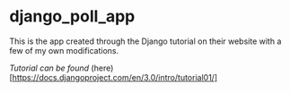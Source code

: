 # django_poll_app
This is the app created through the Django tutorial on their website with a few of my own modifications.

*Tutorial can be found* (here)[https://docs.djangoproject.com/en/3.0/intro/tutorial01/]

